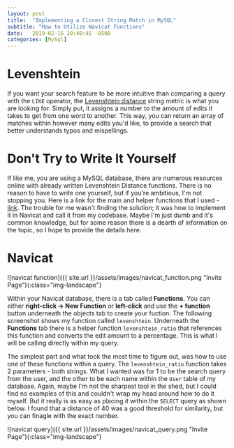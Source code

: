 ```yaml
---
layout: post
title:  "Implementing a Closest String Match in MySQL"
subtitle: "How to Utilize Navicat Functions"
date:   2019-02-15 20:40:45 -0500
categories: [MySql]
---
```


# Levenshtein

If you want your search feature to be more intuitive than comparing a query with the `LIKE` operator, the [Levenshtein distance](https://en.wikipedia.org/wiki/Levenshtein_distance) string metric is what you are looking for. Simply put, it assigns a number to the amount of edits it takes to get from one word to another. This way, you can return an array of matches within however many edits you'd like, to provide a search that better understands typos and mispellings.

# Don't Try to Write It Yourself

If like me, you are using a MySQL database, there are numerous resources online with already written Levenshtein Distance functions. There is no reason to have to write one yourself, but if you're ambitious, I'm not stopping you. Here is a link for the main and helper functions that I used - [link](http://www.artfulsoftware.com/infotree/qrytip.php?id=552). The trouble for me wasn't finding the solution; it was how to implement it in Navicat and call it from my codebase. Maybe I'm just dumb and it's common knowledge, but for some reason there is a dearth of information on the topic, so I hope to provide the details here. 

# Navicat

![navicat function]({{ site.url }}/assets/images/navicat_function.png "Invite Page"){:class="img-landscape"}

Within your Navicat database, there is a tab called **Functions**. You can either **right-click -> New Function** or **left-click** and use the **+ function** button underneath the objects tab to create your fuction. The following screenshot shows my function called `levenshtein`. Underneath the **Functions** tab there is a helper function `levenshtein_ratio` that references this function and converts the edit amount to a percentage. This is what I will be calling directly within my query.

The simplest part and what took the most time to figure out, was how to use one of these functions within a query. The `levenshtein_ratio` function takes 2 parameters - both strings. What I wanted was for 1 to be the search query from the user, and the other to be each name within the `User` table of my database. Again, maybe I'm not the sharpest tool in the shed, but I could find no examples of this and couldn't wrap my head around how to do it myself. But it really is as easy as placing it within the `SELECT` query as shown below. I found that a distance of 40 was a good threshold for similarity, but you can finagle with the exact number. 

![navicat query]({{ site.url }}/assets/images/navicat_query.png "Invite Page"){:class="img-landscape"}
